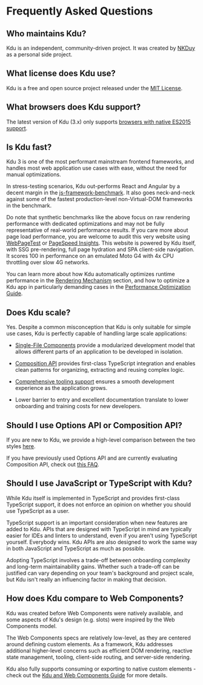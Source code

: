 # Frequently Asked Questions

## Who maintains Kdu?

Kdu is an independent, community-driven project. It was created by [NKDuy](https://www.facebook.com/khanhduy1407) as a personal side project.

## What license does Kdu use?

Kdu is a free and open source project released under the [MIT License](https://opensource.org/licenses/MIT).

## What browsers does Kdu support?

The latest version of Kdu (3.x) only supports [browsers with native ES2015 support](https://caniuse.com/es6).

## Is Kdu fast?

Kdu 3 is one of the most performant mainstream frontend frameworks, and handles most web application use cases with ease, without the need for manual optimizations.

In stress-testing scenarios, Kdu out-performs React and Angular by a decent margin in the [js-framework-benchmark](https://rawgit.com/krausest/js-framework-benchmark/master/webdriver-ts-results/table.html). It also goes neck-and-neck against some of the fastest production-level non-Virtual-DOM frameworks in the benchmark.

Do note that synthetic benchmarks like the above focus on raw rendering performance with dedicated optimizations and may not be fully representative of real-world performance results. If you care more about page load performance, you are welcome to audit this very website using [WebPageTest](https://www.webpagetest.org/lighthouse) or [PageSpeed Insights](https://pagespeed.web.dev/). This website is powered by Kdu itself, with SSG pre-rendering, full page hydration and SPA client-side navigation. It scores 100 in performance on an emulated Moto G4 with 4x CPU throttling over slow 4G networks.

You can learn more about how Kdu automatically optimizes runtime performance in the [Rendering Mechanism](/guide/extras/rendering-mechanism.html) section, and how to optimize a Kdu app in particularly demanding cases in the [Performance Optimization Guide](/guide/best-practices/performance.html).

## Does Kdu scale?

Yes. Despite a common misconception that Kdu is only suitable for simple use cases, Kdu is perfectly capable of handling large scale applications:

- [Single-File Components](/guide/scaling-up/sfc) provide a modularized development model that allows different parts of an application to be developed in isolation.

- [Composition API](/guide/reusability/composables) provides first-class TypeScript integration and enables clean patterns for organizing, extracting and reusing complex logic.

- [Comprehensive tooling support](/guide/scaling-up/tooling.html) ensures a smooth development experience as the application grows.

- Lower barrier to entry and excellent documentation translate to lower onboarding and training costs for new developers.

## Should I use Options API or Composition API?

If you are new to Kdu, we provide a high-level comparison between the two styles [here](/guide/introduction.html#which-to-choose).

If you have previously used Options API and are currently evaluating Composition API, check out [this FAQ](/guide/extras/composition-api-faq).

## Should I use JavaScript or TypeScript with Kdu?

While Kdu itself is implemented in TypeScript and provides first-class TypeScript support, it does not enforce an opinion on whether you should use TypeScript as a user.

TypeScript support is an important consideration when new features are added to Kdu. APIs that are designed with TypeScript in mind are typically easier for IDEs and linters to understand, even if you aren't using TypeScript yourself. Everybody wins. Kdu APIs are also designed to work the same way in both JavaScript and TypeScript as much as possible.

Adopting TypeScript involves a trade-off between onboarding complexity and long-term maintainability gains. Whether such a trade-off can be justified can vary depending on your team's background and project scale, but Kdu isn't really an influencing factor in making that decision.

## How does Kdu compare to Web Components?

Kdu was created before Web Components were natively available, and some aspects of Kdu's design (e.g. slots) were inspired by the Web Components model.

The Web Components specs are relatively low-level, as they are centered around defining custom elements. As a framework, Kdu addresses additional higher-level concerns such as efficient DOM rendering, reactive state management, tooling, client-side routing, and server-side rendering.

Kdu also fully supports consuming or exporting to native custom elements - check out the [Kdu and Web Components Guide](/guide/extras/web-components) for more details.

<!-- ## TODO How does Kdu compare to React? -->

<!-- ## TODO How does Kdu compare to Angular? -->
